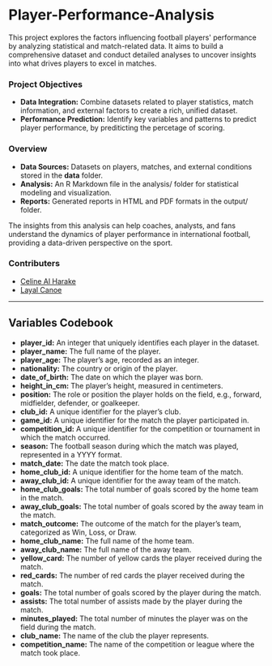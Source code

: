 # Player-Performance-Analysis
This project explores the factors influencing football players' performance by analyzing statistical and match-related data. It aims to build a comprehensive dataset and conduct detailed analyses to uncover insights into what drives players to excel in matches.

### Project Objectives
- **Data Integration:** Combine datasets related to player statistics, match information, and external factors to create a rich, unified dataset.
- **Performance Prediction:** Identify key variables and patterns to predict player performance, by prediticting the percetage of scoring.

### Overview
- **Data Sources:** Datasets on players, matches, and external conditions stored in the **data** folder.
- **Analysis:** An R Markdown file in the analysis/ folder for statistical modeling and visualization.
- **Reports:** Generated reports in HTML and PDF formats in the output/ folder.

The insights from this analysis can help coaches, analysts, and fans understand the dynamics of player performance in international football, providing a data-driven perspective on the sport.

### Contributers
- [Celine Al Harake](https://github.com/CelineHarakee)
- [Layal Canoe](https://github.com/layalcanoe)

---
##  Variables Codebook 
- **player_id:** An integer that uniquely identifies each player in the dataset.
- **player_name:** The full name of the player.
- **player_age:** The player’s age, recorded as an integer.
- **nationality:** The country or origin of the player.
- **date_of_birth:** The date on which the player was born.
- **height_in_cm:** The player’s height, measured in centimeters.
- **position:** The role or position the player holds on the field, e.g., forward, midfielder, defender, or goalkeeper.
- **club_id:** A unique identifier for the player’s club.
- **game_id:** A unique identifier for the match the player participated in.
- **competition_id:** A unique identifier for the competition or tournament in which the match occurred.
- **season:** The football season during which the match was played, represented in a YYYY format.
- **match_date:** The date the match took place.
- **home_club_id:** A unique identifier for the home team of the match.
- **away_club_id:** A unique identifier for the away team of the match.
- **home_club_goals:** The total number of goals scored by the home team in the match.
- **away_club_goals:** The total number of goals scored by the away team in the match.
- **match_outcome:** The outcome of the match for the player’s team, categorized as Win, Loss, or Draw.
- **home_club_name:** The full name of the home team.
- **away_club_name:** The full name of the away team.
- **yellow_card:** The number of yellow cards the player received during the match.
- **red_cards:** The number of red cards the player received during the match.
- **goals:** The total number of goals scored by the player during the match.
- **assists:** The total number of assists made by the player during the match.
- **minutes_played:** The total number of minutes the player was on the field during the match.
- **club_name:** The name of the club the player represents.
- **competition_name:** The name of the competition or league where the match took place.
